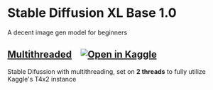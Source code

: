 # Stable Diffusion XL Base 1.0 
A decent image gen model for beginners

## [Multithreaded](threaded.ipynb) &nbsp;&nbsp; [![Open in Kaggle][kaggle badge]](https://www.kaggle.com/chuck1z/sd-xl-1-0-threaded)
Stable Difussion with multithreading, set on **2 threads** to fully utilize Kaggle's T4x2 instance

[kaggle badge]:        https://img.shields.io/badge/open_in_-_kaggle-blue
